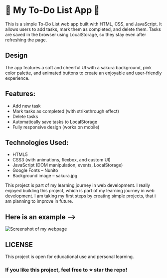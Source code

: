 # 🌸 My To-Do List App 🌸

This is a simple To-Do List web app built with HTML, CSS, and JavaScript. It allows users to add tasks, mark them as completed, and delete them. Tasks are saved in the browser using LocalStorage, so they stay even after refreshing the page.

## Design

The app features a soft and cheerful UI with a sakura background, pink color palette, and animated buttons to create an enjoyable and user-friendly experience.

 ## Features:
 - Add new task
 - Mark tasks as completed (with strikethrough effect)
 - Delete tasks
 - Automatically save tasks to LocalStorage
 - Fully responsive design (works on mobile)

 ## Technologies Used:
 - HTML5
 - CSS3 (with animations, flexbox, and custom UI)
 - JavaScript (DOM manipulation, events, LocalStorage)
 - Google Fonts – Nunito
 - Background image – sakura.jpg

This project is part of my learning journey in web development.
I really enjoyed building this project, which is part of my learning journey in web development. I am taking my first steps by creating simple projects, that i am planning to improve in future.

## Here is an example -->

![Screenshot of my webpage](https://github.com/user-attachments/assets/ff5fbe68-ac8a-4f6b-93e2-d251c0f1c715)

## LICENSE

This project is open for educational use and personal learning.

### If you like this project, feel free to ⭐ star the repo!
